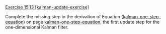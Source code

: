 [Exercise 15.13 \[kalman-update-exercise\]](ex_13/)

Complete the missing step in the derivation
of Equation ([kalman-one-step-equation](#/)) on
page [kalman-one-step-equation](#/), the first update step for the one-dimensional Kalman
filter.
